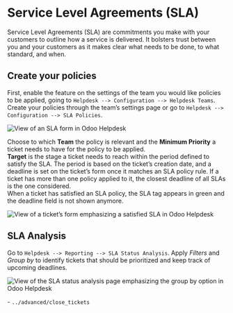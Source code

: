 # Service Level Agreements (SLA)

Service Level Agreements (SLA) are commitments you make with your
customers to outline how a service is delivered. It bolsters trust
between you and your customers as it makes clear what needs to be done,
to what standard, and when.

## Create your policies

First, enable the feature on the settings of the team you would like
policies to be applied, going to `Helpdesk --> Configuration -->
Helpdesk Teams`.  
Create your policies through the team’s settings page or go to `Helpdesk
--> Configuration --> SLA Policies`.

![View of an SLA form in Odoo Helpdesk](sla/new_sla.png)

Choose to which **Team** the policy is relevant and the **Minimum
Priority** a ticket needs to have for the policy to be applied.  
**Target** is the stage a ticket needs to reach within the period
defined to satisfy the SLA. The period is based on the ticket’s creation
date, and a deadline is set on the ticket’s form once it matches an SLA
policy rule. If a ticket has more than one policy applied to it, the
closest deadline of all SLAs is the one considered.  
When a ticket has satisfied an SLA policy, the SLA tag appears in green
and the deadline field is not shown anymore.

![View of a ticket’s form emphasizing a satisfied SLA in Odoo
Helpdesk](sla/ticket_green_tag.png)

## SLA Analysis

Go to `Helpdesk --> Reporting --> SLA Status Analysis`. Apply *Filters*
and *Group by* to identify tickets that should be prioritized and keep
track of upcoming deadlines.

![View of the SLA status analysis page emphasizing the group by option
in Odoo Helpdesk](sla/sla_analysis.png)

<div class="seealso">

\- `../advanced/close_tickets`

</div>
